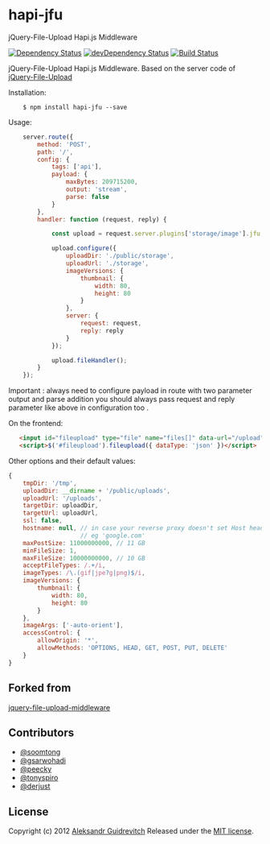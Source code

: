 # hapi-jfu

jQuery-File-Upload Hapi.js Middleware

[![Dependency Status](https://david-dm.org/tavousi/hapi-jfu.svg)](https://david-dm.org/tavousi/hapi-jfu)
[![devDependency Status](https://david-dm.org/tavousi/hapi-jfu/dev-status.svg?theme=shields.io)](https://david-dm.org/tavousi/hapi-jfu?type=dev)
[![Build Status](https://travis-ci.org/tavousi/hapi-jfu.svg?branch=master)](https://travis-ci.org/tavousi/hapi-jfu)

jQuery-File-Upload Hapi.js Middleware. Based on the server code of [jQuery-File-Upload](https://github.com/blueimp/jQuery-File-Upload)

Installation:

```
    $ npm install hapi-jfu --save
```

Usage:

```javascript
    server.route({
        method: 'POST',
        path: '/',
        config: {
            tags: ['api'],
            payload: {
                maxBytes: 209715200,
                output: 'stream',
                parse: false
            }
        },
        handler: function (request, reply) {

            const upload = request.server.plugins['storage/image'].jfu;

            upload.configure({
                uploadDir: './public/storage',
                uploadUrl: './storage',
                imageVersions: {
                    thumbnail: {
                        width: 80,
                        height: 80
                    }
                },
                server: {
                    request: request,
                    reply: reply
                }
            });

            upload.fileHandler();
        }
    });

```

Important : always need to configure payload in route with two parameter output and parse addition you should always pass request and reply parameter like above in configuration too .

On the frontend:

```html
   <input id="fileupload" type="file" name="files[]" data-url="/upload" multiple>
   <script>$('#fileupload').fileupload({ dataType: 'json' })</script>
```

Other options and their default values:

```javascript
{
    tmpDir: '/tmp',
    uploadDir: __dirname + '/public/uploads',
    uploadUrl: '/uploads',
    targetDir: uploadDir,
    targetUrl: uploadUrl,
    ssl: false,
    hostname: null, // in case your reverse proxy doesn't set Host header
                    // eg 'google.com'
    maxPostSize: 11000000000, // 11 GB
    minFileSize: 1,
    maxFileSize: 10000000000, // 10 GB
    acceptFileTypes: /.+/i,
    imageTypes: /\.(gif|jpe?g|png)$/i,
    imageVersions: {
        thumbnail: {
            width: 80,
            height: 80
        }
    },
    imageArgs: ['-auto-orient'],
    accessControl: {
        allowOrigin: '*',
        allowMethods: 'OPTIONS, HEAD, GET, POST, PUT, DELETE'
    }
}
```

## Forked from
[jquery-file-upload-middleware](https://github.com/aguidrevitch/jquery-file-upload-middleware/)

## Contributors

   * [@soomtong](http://github.com/soomtong)
   * [@gsarwohadi](https://github.com/gsarwohadi)
   * [@peecky](https://github.com/peecky)
   * [@tonyspiro](https://github.com/tonyspiro)
   * [@derjust](https://github.com/derjust)

## License
Copyright (c) 2012 [Aleksandr Guidrevitch](http://aguidrevitch.blogspot.com/)
Released under the [MIT license](http://www.opensource.org/licenses/MIT).